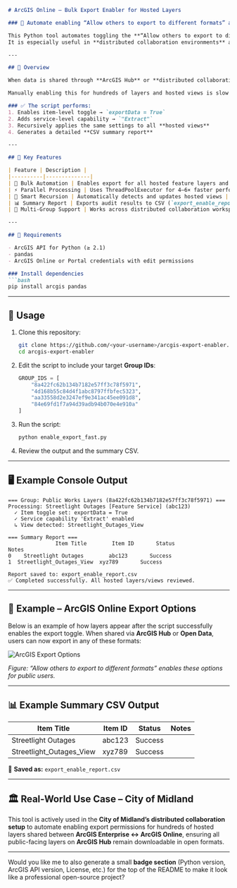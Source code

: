 ````markdown
# ArcGIS Online – Bulk Export Enabler for Hosted Layers

### 🔹 Automate enabling “Allow others to export to different formats” across ArcGIS Online and Enterprise layers

This Python tool automates toggling the **“Allow others to export to different formats”** setting across multiple hosted feature layers and hosted views in ArcGIS Online or ArcGIS Enterprise.  
It is especially useful in **distributed collaboration environments** and **ArcGIS Hub / Open Data portals** where layers must be exportable in formats like CSV, Shapefile, GeoJSON, FileGDB, Excel, and more.

---

## 🧭 Overview

When data is shared through **ArcGIS Hub** or **distributed collaboration workspaces**, each hosted feature layer must have the “Allow others to export to different formats” toggle turned **ON** to allow public export options.

Manually enabling this for hundreds of layers and hosted views is slow — this script automates it safely and quickly.

### ✅ The script performs:
1. Enables item-level toggle → `exportData = True`
2. Adds service-level capability → `"Extract"`
3. Recursively applies the same settings to all **hosted views**
4. Generates a detailed **CSV summary report**

---

## 🧩 Key Features

| Feature | Description |
|----------|--------------|
| 🔄 Bulk Automation | Enables export for all hosted feature layers and views in selected groups |
| ⚡ Parallel Processing | Uses ThreadPoolExecutor for 4–6× faster performance |
| 🧠 Smart Recursion | Automatically detects and updates hosted views |
| 📊 Summary Report | Exports audit results to CSV (`export_enable_report.csv`) |
| 🧱 Multi-Group Support | Works across distributed collaboration workspaces |

---

## 🧰 Requirements

- ArcGIS API for Python (≥ 2.1)
- pandas
- ArcGIS Online or Portal credentials with edit permissions

### Install dependencies
```bash
pip install arcgis pandas
````

---

## 🚀 Usage

1. Clone this repository:

   ```bash
   git clone https://github.com/<your-username>/arcgis-export-enabler.git
   cd arcgis-export-enabler
   ```

2. Edit the script to include your target **Group IDs**:

   ```python
   GROUP_IDS = [
       "8a422fc62b134b7182e57ff3c78f5971",
       "4d168b55c84d4f1abc8797ffbfec5323",
       "aa33558d2e3247ef9e341ac45ee091d8",
       "84e69fd1f7a94d39adb94b070e4e910a"
   ]
   ```

3. Run the script:

   ```bash
   python enable_export_fast.py
   ```

4. Review the output and the summary CSV.

---

## 🖥️ Example Console Output

```text
=== Group: Public Works Layers (8a422fc62b134b7182e57ff3c78f5971) ===
Processing: Streetlight Outages [Feature Service] (abc123)
  ✓ Item toggle set: exportData = True
  ✓ Service capability 'Extract' enabled
  ↳ View detected: Streetlight_Outages_View

=== Summary Report ===
               Item Title        Item ID       Status              Notes
0    Streetlight Outages        abc123       Success
1  Streetlight_Outages_View  xyz789       Success

Report saved to: export_enable_report.csv
✅ Completed successfully. All hosted layers/views reviewed.
```

---

## 📂 Example – ArcGIS Online Export Options

Below is an example of how layers appear after the script successfully enables the export toggle.
When shared via **ArcGIS Hub** or **Open Data**, users can now export in any of these formats:

![ArcGIS Export Options](fbb1c04c-8219-4a45-a41f-517430414991.png)

*Figure: “Allow others to export to different formats” enables these options for public users.*

---

## 📊 Example Summary CSV Output

| Item Title               | Item ID | Status  | Notes |
| ------------------------ | ------- | ------- | ----- |
| Streetlight Outages      | abc123  | Success |       |
| Streetlight_Outages_View | xyz789  | Success |       |

📄 **Saved as:** `export_enable_report.csv`

---

## 🏛️ Real-World Use Case – City of Midland

This tool is actively used in the **City of Midland’s distributed collaboration setup** to automate enabling export permissions for
hundreds of hosted layers shared between **ArcGIS Enterprise ↔ ArcGIS Online**, ensuring all public-facing layers on **ArcGIS Hub** remain downloadable in open formats.

---

Would you like me to also generate a small **badge section** (Python version, ArcGIS API version, License, etc.) for the top of the README to make it look like a professional open-source project?
```
